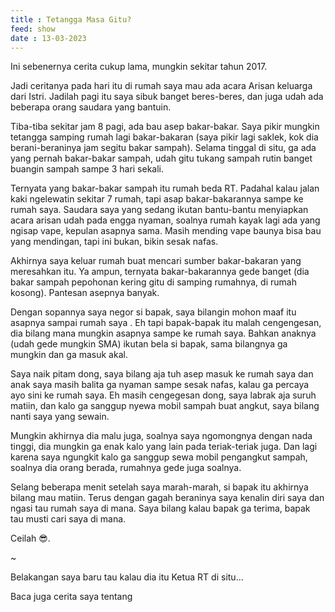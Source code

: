 ```yaml
---
title : Tetangga Masa Gitu?
feed: show
date : 13-03-2023
---
```


Ini sebenernya cerita cukup lama, mungkin sekitar tahun 2017.

Jadi ceritanya pada hari itu di rumah saya mau ada acara Arisan keluarga dari Istri. Jadilah pagi itu saya sibuk banget beres-beres, dan juga udah ada beberapa orang saudara yang bantuin.

Tiba-tiba sekitar jam 8 pagi, ada bau asep bakar-bakar. Saya pikir mungkin tetangga samping rumah lagi bakar-bakaran (saya pikir lagi saklek, kok dia berani-beraninya jam segitu bakar sampah). Selama tinggal di situ, ga ada yang pernah bakar-bakar sampah, udah gitu tukang sampah rutin banget buangin sampah sampe 3 hari sekali.

Ternyata yang bakar-bakar sampah itu rumah beda RT. Padahal kalau jalan kaki ngelewatin sekitar 7 rumah, tapi asap bakar-bakarannya sampe ke rumah saya. Saudara saya yang sedang ikutan bantu-bantu menyiapkan acara arisan udah pada engga nyaman, soalnya rumah kayak lagi ada yang ngisap vape, kepulan asapnya sama. Masih mending vape baunya bisa bau yang mendingan, tapi ini bukan, bikin sesak nafas.

Akhirnya saya keluar rumah buat mencari sumber bakar-bakaran yang meresahkan itu. Ya ampun, ternyata bakar-bakarannya gede banget (dia bakar sampah pepohonan kering gitu di samping rumahnya, di rumah kosong). Pantesan asepnya banyak.

Dengan sopannya saya negor si bapak, saya bilangin mohon maaf itu asapnya sampai rumah saya . Eh tapi bapak-bapak itu malah cengengesan, dia bilang mana mungkin asapnya sampe ke rumah saya. Bahkan anaknya (udah gede mungkin SMA) ikutan bela si bapak, sama bilangnya ga mungkin dan ga masuk akal. 

Saya naik pitam dong, saya bilang aja tuh asep masuk ke rumah saya dan anak saya masih balita ga nyaman sampe sesak nafas, kalau ga percaya ayo sini ke rumah saya. Eh masih cengegesan dong, saya labrak aja suruh matiin, dan kalo ga sanggup nyewa mobil sampah buat angkut, saya bilang nanti saya yang sewain.

Mungkin akhirnya dia malu juga, soalnya saya ngomongnya dengan nada tinggi, dia mungkin ga enak kalo yang lain pada teriak-teriak juga. Dan lagi karena saya ngungkit kalo ga sanggup sewa mobil pengangkut sampah, soalnya dia orang berada, rumahnya gede juga soalnya.

Selang beberapa menit setelah saya marah-marah, si bapak itu akhirnya bilang mau matiin. Terus dengan gagah beraninya saya kenalin diri saya dan ngasi tau rumah saya di mana. Saya bilang kalau bapak ga terima, bapak tau musti cari saya di mana.

Ceilah 😎.

~

Belakangan saya baru tau kalau dia itu Ketua RT di situ...

Baca juga cerita saya tentang